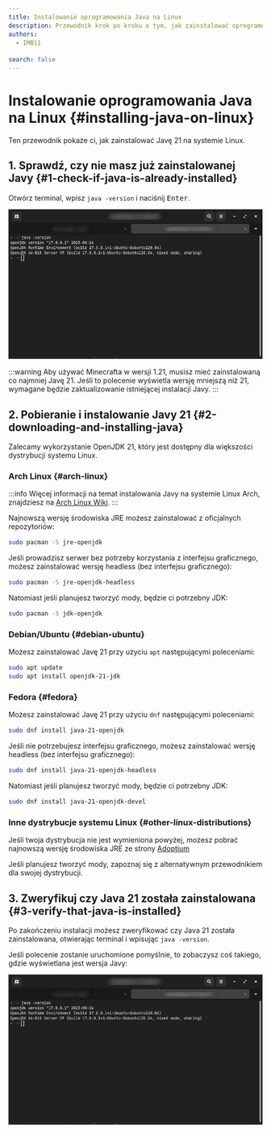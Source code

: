 ```yaml
---
title: Instalowanie oprogramowania Java na Linux
description: Przewodnik krok po kroku o tym, jak zainstalować oprogramowanie Java na Linux.
authors:
  - IMB11

search: false
---
```


# Instalowanie oprogramowania Java na Linux {#installing-java-on-linux}

Ten przewodnik pokaże ci, jak zainstalować Javę 21 na systemie Linux.

## 1. Sprawdź, czy nie masz już zainstalowanej Javy {#1-check-if-java-is-already-installed}

Otwórz terminal, wpisz `java -version` i naciśnij <kbd>Enter</kbd>.

![Terminal z wpisanym poleceniem "java -version"](/assets/players/installing-java/linux-java-version.png)

:::warning
Aby używać Minecrafta w wersji 1.21, musisz mieć zainstalowaną co najmniej Javę 21. Jeśli to polecenie wyświetla wersję mniejszą niż 21, wymagane będzie zaktualizowanie istniejącej instalacji Javy.
:::

## 2. Pobieranie i instalowanie Javy 21 {#2-downloading-and-installing-java}

Zalecamy wykorzystanie OpenJDK 21, który jest dostępny dla większości dystrybucji systemu Linux.

### Arch Linux {#arch-linux}

:::info
Więcej informacji na temat instalowania Javy na systemie Linux Arch, znajdziesz na [Arch Linux Wiki](https://wiki.archlinux.org/title/Java).
:::

Najnowszą wersję środowiska JRE możesz zainstalować z oficjalnych repozytoriów:

```sh
sudo pacman -S jre-openjdk
```

Jeśli prowadzisz serwer bez potrzeby korzystania z interfejsu graficznego, możesz zainstalować wersję headless (bez interfejsu graficznego):

```sh
sudo pacman -S jre-openjdk-headless
```

Natomiast jeśli planujesz tworzyć mody, będzie ci potrzebny JDK:

```sh
sudo pacman -S jdk-openjdk
```

### Debian/Ubuntu {#debian-ubuntu}

Możesz zainstalować Javę 21 przy użyciu `apt` następującymi poleceniami:

```sh
sudo apt update
sudo apt install openjdk-21-jdk
```

### Fedora {#fedora}

Możesz zainstalować Javę 21 przy użyciu `dnf` następującymi poleceniami:

```sh
sudo dnf install java-21-openjdk
```

Jeśli nie potrzebujesz interfejsu graficznego, możesz zainstalować wersję headless (bez interfejsu graficznego):

```sh
sudo dnf install java-21-openjdk-headless
```

Natomiast jeśli planujesz tworzyć mody, będzie ci potrzebny JDK:

```sh
sudo dnf install java-21-openjdk-devel
```

### Inne dystrybucje systemu Linux {#other-linux-distributions}

Jeśli twoja dystrybucja nie jest wymieniona powyżej, możesz pobrać najnowszą wersję środowiska JRE ze strony [Adoptium](https://adoptium.net/temurin/)

Jeśli planujesz tworzyć mody, zapoznaj się z alternatywnym przewodnikiem dla swojej dystrybucji.

## 3. Zweryfikuj czy Java 21 została zainstalowana {#3-verify-that-java-is-installed}

Po zakończeniu instalacji możesz zweryfikować czy Java 21 została zainstalowana, otwierając terminal i wpisując `java -version`.

Jeśli polecenie zostanie uruchomione pomyślnie, to zobaczysz coś takiego, gdzie wyświetlana jest wersja Javy:

![Terminal z wpisanym poleceniem "java -version"](/assets/players/installing-java/linux-java-version.png)

